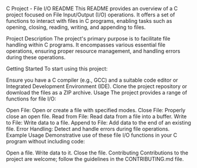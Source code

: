 C Project - File I/O README
This README provides an overview of a C project focused on File Input/Output (I/O) operations. It offers a set of functions to interact with files in C programs, enabling tasks such as opening, closing, reading, writing, and appending to files.

Project Description
The project's primary purpose is to facilitate file handling within C programs. It encompasses various essential file operations, ensuring proper resource management, and handling errors during these operations.

Getting Started
To start using this project:

Ensure you have a C compiler (e.g., GCC) and a suitable code editor or Integrated Development Environment (IDE).
Clone the project repository or download the files as a ZIP archive.
Usage
The project provides a range of functions for file I/O:

Open File: Open or create a file with specified modes.
Close File: Properly close an open file.
Read from File: Read data from a file into a buffer.
Write to File: Write data to a file.
Append to File: Add data to the end of an existing file.
Error Handling: Detect and handle errors during file operations.
Example Usage
Demonstrative use of these file I/O functions in your C program without including code:

Open a file.
Write data to it.
Close the file.
Contributing
Contributions to the project are welcome; follow the guidelines in the CONTRIBUTING.md file.


